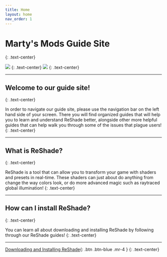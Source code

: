 ```yaml
---
title: Home
layout: home
nav_order: 1
---
```


<!-- Calls the necessary CSS for running the sliders on the page -->
<link rel="stylesheet" href="{{ '/assets/css/juxtapose.css' | relative_url }}">

# Marty's Mods Guide Site
{: .text-center}

<!-- Please do not ask me why I had to do this god awfulness, I have no idea. It's stupid. -->

<div class="juxtapose" data-mode="horizontal">
<img src="../assets/reshadeoff.webp" data-label="Original">
{: .text-center}

<img src="../assets/reshadeon.webp" data-label="ReShade Enabled">
{: .text-center}
</div>

---

## Welcome to our guide site!
{: .text-center}    

In order to navigate our guide site, please use the navigation bar on the left hand side of your screen. There you will find organized guides that will help you to learn and understand ReShade better, alongside other more helpful guides that can help walk you through some of the issues that plague users!
{: .text-center}

---

## What is ReShade?
{: .text-center}

ReShade is a tool that can allow you to transform your game with shaders and presets in real-time. These shaders can just about do anything from change the way colors look, or do more advanced magic such as raytraced global illumination!
{: .text-center}

---

## How can I install ReShade?
{: .text-center}

You can learn all about downloading and installing ReShade by following through our ReShade guides!
{: .text-center}

---

[Downloading and Installing ReShade](https://guides.martysmods.com/download-and-install-reshade){: .btn .btn-blue .mr-4 } 
{: .text-center}

<!-- Ending script that runs the sliders on the page -->
<script src="{{ '/assets/js/juxtapose.js' | relative_url }}"></script>
<script>
  document.addEventListener('DOMContentLoaded', function () {
    Juxtapose.make();
  });
</script>